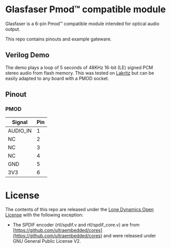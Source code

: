 # Glasfaser Pmod&trade; compatible module

Glasfaser is a 6-pin Pmod™ compatible module intended for optical audio output.

This repo contains pinouts and example gateware.

## Verilog Demo

The demo plays a loop of 5 seconds of 48KHz 16-bit (LE) signed PCM stereo audio from flash memory. This was tested on [Lakritz](https://github.com/machdyne/lakritz) but can be easily adapted to any board with a PMOD socket.

## Pinout

### PMOD

| Signal | Pin |
| ------ | --- |
| AUDIO\_IN | 1 |
| NC | 2 |
| NC | 3 |
| NC | 4 |
| GND | 5 |
| 3V3 | 6 |

# License

The contents of this repo are released under the [Lone Dynamics Open License](LICENSE.md) with the following exception:

  * The SPDIF encoder (rtl/spdif.v and rtl/spdif\_core.v) are from [https://github.com/ultraembedded/cores](https://github.com/ultraembedded/cores) and were released under GNU General Public License V2.
